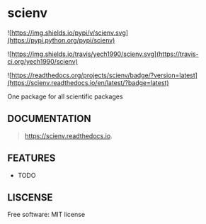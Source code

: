 # scienv

![https://img.shields.io/pypi/v/scienv.svg](https://pypi.python.org/pypi/scienv)

![https://img.shields.io/travis/yech1990/scienv.svg](https://travis-ci.org/yech1990/scienv)

![https://readthedocs.org/projects/scienv/badge/?version=latest](https://scienv.readthedocs.io/en/latest/?badge=latest)


One package for all scientific packages


## DOCUMENTATION

> https://scienv.readthedocs.io.


## FEATURES

- TODO


## LISCENSE

Free software: MIT license
